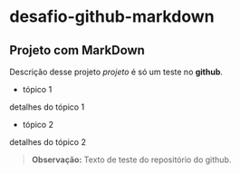 # desafio-github-markdown

## Projeto com MarkDown 

Descrição desse projeto *projeto* é só um teste no **github**.

- tópico 1

detalhes do tópico 1

- tópico 2

detalhes do tópico 2

> **Observação:** Texto de teste do repositório do github.